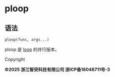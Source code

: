 # ploop

## 语法

`ploop(func, args...)`

ploop 是 [loop](loop.html) 的并行版本。

Copyright

**©2025 浙江智臾科技有限公司 浙ICP备18048711号-3**
